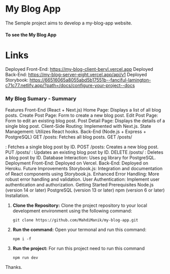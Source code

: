 # My Blog App
The Semple project aims to develop a my-blog-app website.


#### To see the My Blog App
# Links
Deployed Front-End: https://my-blog-client-beryl.vercel.app
Deployed Back-End: https://my-blog-server-eight.vercel.app/api/v1
Deployed Storybook: https://66516065a8055abd5b17551b--fanciful-lamington-c71c77.netlify.app/?path=/docs/configure-your-project--docs


### My Blog Sumary - Summary

Features
Front-End (React + Next.js)
Home Page: Displays a list of all blog posts.
Create Post Page: Form to create a new blog post.
Edit Post Page: Form to edit an existing blog post.
Post Detail Page: Displays the details of a single blog post.
Client-Side Routing: Implemented with Next.js.
State Management: Utilizes React hooks.
Back-End (Node.js + Express + PostgreSQL)
GET /posts: Fetches all blog posts.
GET /posts/

: Fetches a single blog post by ID.
POST /posts: Creates a new blog post.
PUT /posts/
: Updates an existing blog post by ID.
DELETE /posts/
: Deletes a blog post by ID.
Database Interaction: Uses pg library for PostgreSQL.
Deployment
Front-End: Deployed on Vercel.
Back-End: Deployed on Heroku.
Future Improvements
Storybook.js: Integration and documentation of React components using Storybook.js.
Enhanced Error Handling: More robust error handling and validation.
User Authentication: Implement user authentication and authorization.
Getting Started
Prerequisites
Node.js (version 14 or later)
PostgreSQL (version 13 or later)
npm (version 6 or later)
Installation.



1. **Clone the Repository:** Clone the project repository to your local development environment using the following command:
   ```
   git clone https://github.com/MahdiManik/my-blog-app.git
   ```
2. **Run the command:** Open your termonal and run this command:
   ```
   npm i -f
   ```

3. **Run the project:** For run this project need to run this command
    ```
   npm run dev
   ```


<!-- ------------------DEVELOPED BY Team-Unbeaten------------------- -->

Thanks.
